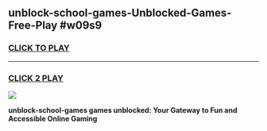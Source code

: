 
## unblock-school-games-Unblocked-Games-Free-Play #w09s9
<h3>
<a href="https://us.freeplayer.one?title=unblock-school-games&ref=9M">CLICK TO PLAY</a></h3>
<hr>

<h3>
<a href="https://us.freeplayer.one?title=unblock-school-games&ref=9M">CLICK 2 PLAY</a>
  
</h3>

<a href="https://us.freeplayer.one?title=unblock-school-games&ref=9M"><img src="https://clearcache.store/games.png"></a>


**unblock-school-games games unblocked: Your Gateway to Fun and Accessible Online Gaming**
